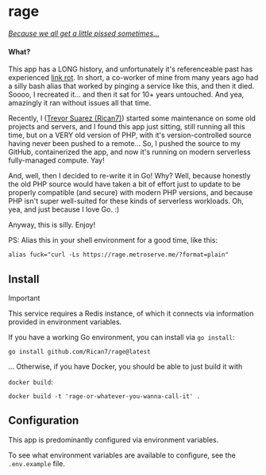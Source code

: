 # rage

[_Because we all get a little pissed sometimes..._](https://twitter.com/trevorsuarez/status/507181061861015553)

#### What?

This app has a LONG history, and unfortunately it's referenceable past has experienced [link rot](https://en.wikipedia.org/wiki/Link_rot). In short, a co-worker of mine from many years ago had a silly bash alias that worked by pinging a service like this, and then it died. Soooo, I recreated it... and then it sat for 10+ years untouched. And yea, amazingly it ran without issues all that time.

Recently, I ([Trevor Suarez (Rican7)](https://trevorsuarez.com/)) started some maintenance on some old projects and servers, and I found this app just sitting, still running all this time, but on a VERY old version of PHP, with it's version-controlled source having never been pushed to a remote... So, I pushed the source to my GitHub, containerized the app, and now it's running on modern serverless fully-managed compute. Yay!

And, well, then I decided to re-write it in Go! Why? Well, because honestly the old PHP source would have taken a bit of effort just to update to be properly compatible (and secure) with modern PHP versions, and because PHP isn't super well-suited for these kinds of serverless workloads. Oh, yea, and just because I love Go. :)

Anyway, this is silly. Enjoy!

PS: Alias this in your shell environment for a good time, like this:

```shell
alias fuck="curl -Ls https://rage.metroserve.me/?format=plain"
```


## Install

> [!IMPORTANT]
> This service requires a Redis instance, of which it connects via information provided in environment variables.

If you have a working Go environment, you can install via `go install`:

```shell
go install github.com/Rican7/rage@latest
```

... Otherwise, if you have Docker, you should be able to just build it with

`docker build`:

```shell
docker build -t 'rage-or-whatever-you-wanna-call-it' .
```


## Configuration

This app is predominantly configured via environment variables.

To see what environment variables are available to configure, see the
`.env.example` file.
